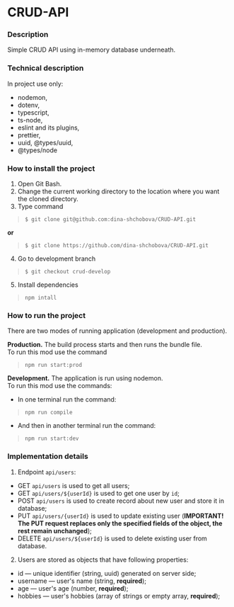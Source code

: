 # CRUD-API

### Description

Simple CRUD API using in-memory database underneath.

### Technical description

In project use only:
- nodemon, 
- dotenv, 
- typescript, 
- ts-node, 
- eslint and its plugins, 
- prettier, 
- uuid, @types/uuid,
- @types/node

### How to install the project
1. Open Git Bash.
2. Change the current working directory to the location where you want the cloned directory.
3. Type command
> `$ git clone git@github.com:dina-shchobova/CRUD-API.git`

**or**
> `$ git clone https://github.com/dina-shchobova/CRUD-API.git`

4. Go to development branch  
> `$ git checkout crud-develop`
 
5. Install dependencies
> `npm intall`

### How to run the project

There are two modes of running application (development and production).  

**Production.** The build process starts and then runs the bundle file.  
To run this mod use the command
> `npm run start:prod` 

**Development.** The application is run using nodemon.  
To run this mod use the commands:

- In one terminal run the command:  
> `npm run compile`
- And then in another terminal run the command:
> `npm run start:dev`

### Implementation details
1. Endpoint `api/users`:
- GET `api/users` is used to get all users;
- GET `api/users/${userId}` is used to get one user by `id`;
- POST `api/users` is used to create record about new user and store it in database;
- PUT `api/users/{userId}` is used to update existing user (**IMPORTANT! The PUT 
request replaces only the specified fields of the object, the rest remain unchanged**);
- DELETE `api/users/${userId}` is used to delete existing user from database.

2. Users are stored as objects that have following properties:
- id — unique identifier (string, uuid) generated on server side;
- username — user's name (string, **required**);
- age — user's age (number, **required**);
- hobbies — user's hobbies (array of strings or empty array, **required**);














